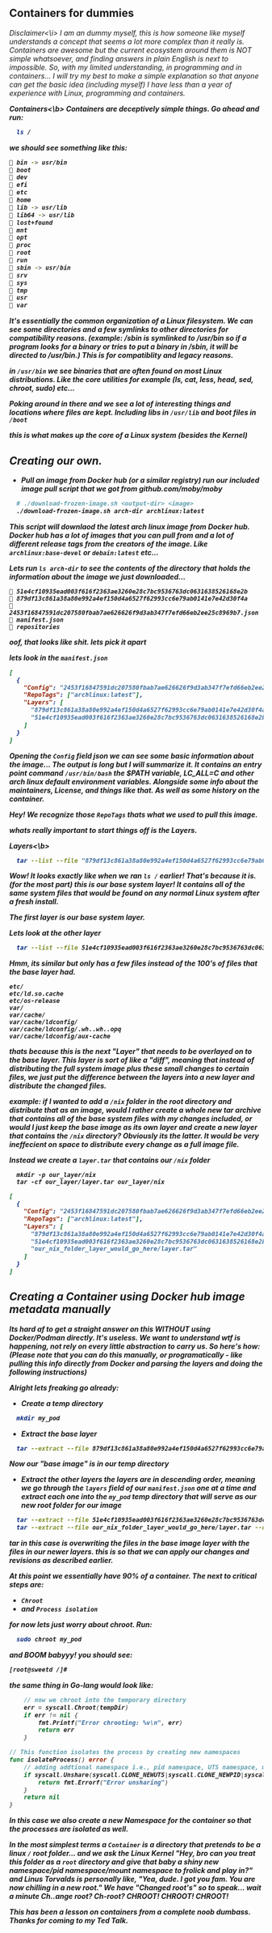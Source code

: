 ## Containers for dummies

<i>Disclaimer<\i> I am an dummy myself, this is how someone like myself understands
a concept that seems a lot more complex than it really is. Containers are awesome
but the current ecosystem around them is NOT simple whatsoever, and finding answers
in plain English is next to impossible. So, with my limited understanding, in programming and
in containers... I will try my best to make a simple explanation so that anyone can get the
basic idea (including myself) I have less than a year of experience with Linux, programming
and containers.

<b>Containers<\b>
Containers are deceptively simple things.
Go ahead and run:

```sh
  ls /
```

we should see something like this:

```sh
 bin -> usr/bin
 boot
 dev
 efi
 etc
󱂵 home
 lib -> usr/lib
 lib64 -> usr/lib
 lost+found
 mnt
 opt
 proc
 root
 run
 sbin -> usr/bin
 srv
 sys
 tmp
 usr
 var
```

It's essentially the common organization of a Linux filesystem. We can see some
directories and a few symlinks to other directories for compatibility reasons.
(example: /sbin is symlinked to /usr/bin so if a program looks for a binary or tries
to put a binary in /sbin, it will be directed to /usr/bin.) This is for compatiblity
and legacy reasons.

in `/usr/bin` we see binaries that are often found on most Linux distributions. Like
the core utilities for example (ls, cat, less, head, sed, chroot, sudo) etc...

Poking around in there and we see a lot of interesting things and locations where
files are kept. Including libs in `/usr/lib` and boot files in `/boot`

this is what makes up the core of a Linux system (besides the Kernel)

## Creating our own.

- Pull an image from Docker hub (or a similar registry)
  run our included image pull script that we got from github.com/moby/moby

```sh
  # ./download-frozen-image.sh <output-dir> <image>
  ./download-frozen-image.sh arch-dir archlinux:latest
```

This script will downlaod the latest arch linux image from Docker hub.
Docker hub has a lot of images that you can pull from and a lot of different
release tags from the creators of the image. Like `archlinux:base-devel` or
`debain:latest` etc...

Lets run `ls arch-dir` to see the contents of the directory that holds the information
about the image we just downloaded...

```
 51e4cf10935ead003f616f2363ae3260e28c7bc9536763dc0631638526168e2b
 879df13c861a38a80e992a4ef150d4a6527f62993cc6e79ab0141e7e42d30f4a
 2453f16847591dc207580fbab7ae626626f9d3ab347f7efd66eb2ee25c8969b7.json
 manifest.json
 repositories
```

oof, that looks like shit.
lets pick it apart

lets look in the `manifest.json`

```json
[
  {
    "Config": "2453f16847591dc207580fbab7ae626626f9d3ab347f7efd66eb2ee25c8969b7.json",
    "RepoTags": ["archlinux:latest"],
    "Layers": [
      "879df13c861a38a80e992a4ef150d4a6527f62993cc6e79ab0141e7e42d30f4a/layer.tar",
      "51e4cf10935ead003f616f2363ae3260e28c7bc9536763dc0631638526168e2b/layer.tar"
    ]
  }
]
```

Opening the `Config` field json we can see some basic information about the image...
The output is long but I will summarize it. It contains an entry point command `/usr/bin/bash`
the $PATH variable, LC_ALL=C and other arch linux default environment variables. Alongside some
info about the maintainers, License, and things like that. As well as some history on the container.

Hey! We recognize those `RepoTags` thats what we used to pull this image.

whats really important to start things off is the Layers.

<b>Layers<\b>

```sh
  tar --list --file "879df13c861a38a80e992a4ef150d4a6527f62993cc6e79ab0141e7e42d30f4a/layer.tar
```

Wow! It looks exactly like when we ran `ls /` earlier! That's because it is. (for the most part)
this is our base system layer! It contains all of the same system files that would be found on
any normal Linux system after a fresh install.

The first layer is our base system layer.

Lets look at the other layer

```sh
  tar --list --file 51e4cf10935ead003f616f2363ae3260e28c7bc9536763dc0631638526168e2b/layer.tar
```

Hmm, its similar but only has a few files instead of the 100's of files that the base layer had.

```
etc/
etc/ld.so.cache
etc/os-release
var/
var/cache/
var/cache/ldconfig/
var/cache/ldconfig/.wh..wh..opq
var/cache/ldconfig/aux-cache
```

thats because this is the next "Layer" that needs to be overlayed on to the base layer.
This layer is sort of like a "diff", meaning that instead of distributing the full system
image _plus_ these small changes to certain files, we just put the difference between
the layers into a new layer and distribute the changed files.

example:
if I wanted to add a `/nix` folder in the root directory and distribute that as an image,
would I rather create a whole new tar archive that contains all of the base system files
with my changes included, or would I just keep the base image as its own layer and create
a new layer that contains the `/nix` directory? Obviously its the latter. It would be very
ineffecient on space to distribute every change as a full image file.

Instead we create a `layer.tar` that contains our `/nix` folder

```
  mkdir -p our_layer/nix
  tar -cf our_layer/layer.tar our_layer/nix
```

```json
[
  {
    "Config": "2453f16847591dc207580fbab7ae626626f9d3ab347f7efd66eb2ee25c8969b7.json",
    "RepoTags": ["archlinux:latest"],
    "Layers": [
      "879df13c861a38a80e992a4ef150d4a6527f62993cc6e79ab0141e7e42d30f4a/layer.tar",
      "51e4cf10935ead003f616f2363ae3260e28c7bc9536763dc0631638526168e2b/layer.tar",
      "our_nix_folder_layer_would_go_here/layer.tar"
    ]
  }
]
```

## Creating a Container using Docker hub image metadata manually

Its hard af to get a straight answer on this WITHOUT using Docker/Podman directly.
It's useless. We want to understand wtf is happening, not rely on every little abstraction
to carry us. So here's how:
(Please note that you can do this manually, or programatically - like pulling this info
directly from Docker and parsing the layers and doing the following instructions)

Alright lets freaking go already:

- Create a temp directory

```sh
  mkdir my_pod
```

- Extract the base layer

```sh
  tar --extract --file 879df13c861a38a80e992a4ef150d4a6527f62993cc6e79ab0141e7e42d30f4a/layer.tar --directory=my_pod/
```

Now our "base image" is in our temp directory

- Extract the other layers
  the layers are in descending order, meaning we go through the `layers` field of our `manifest.json`
  one at a time and extract each one into the `my_pod` temp directory that will serve as our new root
  folder for our image

```sh
  tar --extract --file 51e4cf10935ead003f616f2363ae3260e28c7bc9536763dc0631638526168e2b/layer.tar --directory=my_pod/
  tar --extract --file our_nix_folder_layer_would_go_here/layer.tar --directory=my_pod/
```

tar in this case is overwriting the files in the base image layer with the files in our newer layers.
this is so that we can apply our changes and revisions as described earlier.

At this point we essentially have 90% of a container.
The next to critical steps are:

- `Chroot`
- and `Process isolation`

for now lets just worry about chroot. Run:

```sh
  sudo chroot my_pod
```

and BOOM babyyy! you should see:

```sh
[root@sweetd /]#
```

the same thing in Go-lang would look like:

```go
	// now we chroot into the temporary directory
	err = syscall.Chroot(tempDir)
	if err != nil {
		fmt.Printf("Error chrooting: %v\n", err)
		return err
	}

// This function isolates the process by creating new namespaces
func isolateProcess() error {
	// adding addtional namespace i.e., pid namespace, UTS namespace, mount namespace for more isolation
	if syscall.Unshare(syscall.CLONE_NEWUTS|syscall.CLONE_NEWPID|syscall.CLONE_NEWNS) != nil {
		return fmt.Errorf("Error unsharing")
	}
	return nil
}
```

In this case we also create a new Namespace for the container so that the processes are isolated
as well.

In the most simplest terms a `Container` is a directory that pretends to be a linux `/` root folder...
and we ask the Linux Kernel "Hey, bro can you treat this folder as a `root` directory and give
that baby a shiny new namespace/pid namespace/mount namespace to frolick and play in?" and
Linus Torvalds is personally like, "Yea, dude. I got you fam. You are now chilling in a new root."
We have "Changed root's" so to speak... wait a minute Ch..ange root? Ch-root? CHROOT! CHROOT! CHROOT!

This has been a lesson on containers from a complete noob dumbass. Thanks for coming to my Ted Talk.
